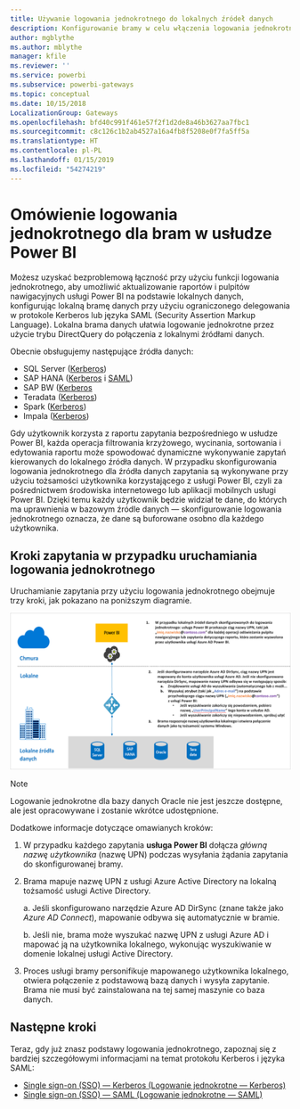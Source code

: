 ```yaml
---
title: Używanie logowania jednokrotnego do lokalnych źródeł danych
description: Konfigurowanie bramy w celu włączenia logowania jednokrotnego z usługi Power BI do lokalnych źródeł danych.
author: mgblythe
ms.author: mblythe
manager: kfile
ms.reviewer: ''
ms.service: powerbi
ms.subservice: powerbi-gateways
ms.topic: conceptual
ms.date: 10/15/2018
LocalizationGroup: Gateways
ms.openlocfilehash: bfd40c991f461e57f2f1d2de8a46b3627aa7fbc1
ms.sourcegitcommit: c8c126c1b2ab4527a16a4fb8f5208e0f7fa5ff5a
ms.translationtype: HT
ms.contentlocale: pl-PL
ms.lasthandoff: 01/15/2019
ms.locfileid: "54274219"
---
```

# <a name="overview-of-single-sign-on-sso-for-gateways-in-power-bi"></a>Omówienie logowania jednokrotnego dla bram w usłudze Power BI

Możesz uzyskać bezproblemową łączność przy użyciu funkcji logowania jednokrotnego, aby umożliwić aktualizowanie raportów i pulpitów nawigacyjnych usługi Power BI na podstawie lokalnych danych, konfigurując lokalną bramę danych przy użyciu ograniczonego delegowania w protokole Kerberos lub języka SAML (Security Assertion Markup Language). Lokalna brama danych ułatwia logowanie jednokrotne przez użycie trybu DirectQuery do połączenia z lokalnymi źródłami danych.

Obecnie obsługujemy następujące źródła danych:

* SQL Server ([Kerberos](service-gateway-sso-kerberos.md))
* SAP HANA ([Kerberos](service-gateway-sso-kerberos.md) i [SAML](service-gateway-sso-saml.md))
* SAP BW ([Kerberos](service-gateway-sso-kerberos.md)
* Teradata ([Kerberos](service-gateway-sso-kerberos.md))
* Spark ([Kerberos](service-gateway-sso-kerberos.md))
* Impala ([Kerberos](service-gateway-sso-kerberos.md))

Gdy użytkownik korzysta z raportu zapytania bezpośredniego w usłudze Power BI, każda operacja filtrowania krzyżowego, wycinania, sortowania i edytowania raportu może spowodować dynamiczne wykonywanie zapytań kierowanych do lokalnego źródła danych.  W przypadku skonfigurowania logowania jednokrotnego dla źródła danych zapytania są wykonywane przy użyciu tożsamości użytkownika korzystającego z usługi Power BI, czyli za pośrednictwem środowiska internetowego lub aplikacji mobilnych usługi Power BI. Dzięki temu każdy użytkownik będzie widział te dane, do których ma uprawnienia w bazowym źródle danych — skonfigurowanie logowania jednokrotnego oznacza, że dane są buforowane osobno dla każdego użytkownika.

## <a name="query-steps-when-running-sso"></a>Kroki zapytania w przypadku uruchamiania logowania jednokrotnego

Uruchamianie zapytania przy użyciu logowania jednokrotnego obejmuje trzy kroki, jak pokazano na poniższym diagramie.

![Kroki zapytania logowania jednokrotnego](media/service-gateway-sso-overview/sso-query-steps.png)

> [!NOTE]
> Logowanie jednokrotne dla bazy danych Oracle nie jest jeszcze dostępne, ale jest opracowywane i zostanie wkrótce udostępnione.

Dodatkowe informacje dotyczące omawianych kroków:

1. W przypadku każdego zapytania **usługa Power BI** dołącza *główną nazwę użytkownika* (nazwę UPN) podczas wysyłania żądania zapytania do skonfigurowanej bramy.

2. Brama mapuje nazwę UPN z usługi Azure Active Directory na lokalną tożsamość usługi Active Directory.

   a.  Jeśli skonfigurowano narzędzie Azure AD DirSync (znane także jako *Azure AD Connect*), mapowanie odbywa się automatycznie w bramie.

   b.  Jeśli nie, brama może wyszukać nazwę UPN z usługi Azure AD i mapować ją na użytkownika lokalnego, wykonując wyszukiwanie w domenie lokalnej usługi Active Directory.

3. Proces usługi bramy personifikuje mapowanego użytkownika lokalnego, otwiera połączenie z podstawową bazą danych i wysyła zapytanie. Brama nie musi być zainstalowana na tej samej maszynie co baza danych.

## <a name="next-steps"></a>Następne kroki

Teraz, gdy już znasz podstawy logowania jednokrotnego, zapoznaj się z bardziej szczegółowymi informacjami na temat protokołu Kerberos i języka SAML:

* [Single sign-on (SSO) — Kerberos (Logowanie jednokrotne — Kerberos)](service-gateway-sso-kerberos.md)
* [Single sign-on (SSO) — SAML (Logowanie jednokrotne — SAML)](service-gateway-sso-saml.md)
